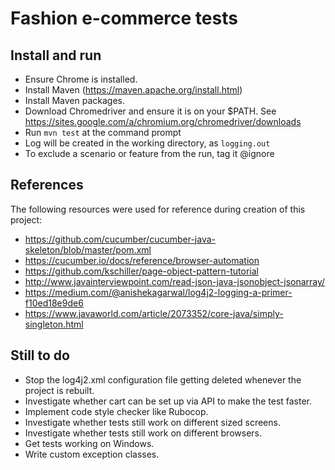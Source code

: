 # Fashion e-commerce tests

## Install and run

* Ensure Chrome is installed.
* Install Maven (https://maven.apache.org/install.html)
* Install Maven packages.
* Download Chromedriver and ensure it is on your $PATH.  See https://sites.google.com/a/chromium.org/chromedriver/downloads
* Run `mvn test` at the command prompt
* Log will be created in the working directory, as `logging.out`
* To exclude a scenario or feature from the run, tag it @ignore

## References

The following resources were used for reference during creation of this project: 
* https://github.com/cucumber/cucumber-java-skeleton/blob/master/pom.xml
* https://cucumber.io/docs/reference/browser-automation
* https://github.com/kschiller/page-object-pattern-tutorial
* http://www.javainterviewpoint.com/read-json-java-jsonobject-jsonarray/
* https://medium.com/@anishekagarwal/log4j2-logging-a-primer-f10ed18e9de6
* https://www.javaworld.com/article/2073352/core-java/simply-singleton.html

## Still to do

* Stop the log4j2.xml configuration file getting deleted whenever the project is rebuilt.
* Investigate whether cart can be set up via API to make the test faster.
* Implement code style checker like Rubocop.
* Investigate whether tests still work on different sized screens.
* Investigate whether tests still work on different browsers.
* Get tests working on Windows.
* Write custom exception classes.
